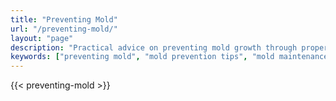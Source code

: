 ```yaml
---
title: "Preventing Mold"
url: "/preventing-mold/"
layout: "page"
description: "Practical advice on preventing mold growth through proper maintenance, ventilation, and timely cleanup. Certified inspection services to guide your mold prevention efforts."
keywords: ["preventing mold", "mold prevention tips", "mold maintenance", "indoor air quality", "mold inspection"]
---
```



{{< preventing-mold >}}